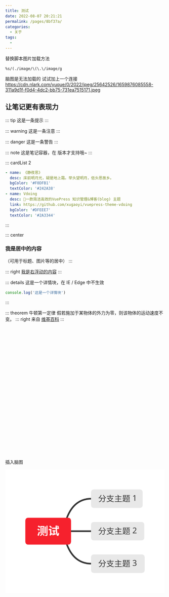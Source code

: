 ```yaml
---
title: 测试
date: 2022-08-07 20:21:21
permalink: /pages/8bf37a/
categories:
  - 关于
tags:
  - 
---
```

替换脚本图片加载方法

```shell
%s/(./image/\(\.\/image/g
```

脑图是无法加载的
试试加上一个连接
https://cdn.nlark.com/yuque/0/2022/jpeg/25642526/1659876085558-311a9d1f-f0d4-4dc2-bb75-731ea7515171.jpeg



## 让笔记更有表现力

::: tip
这是一条提示
:::

::: warning
这是一条注意
:::

::: danger
这是一条警告
:::

::: note
这是笔记容器，在 <Badge text="v1.5.0 +" /> 版本才支持哦~
:::





::: cardList 2
```yaml
- name: 《静夜思》
  desc: 床前明月光，疑是地上霜。举头望明月，低头思故乡。
  bgColor: '#F0DFB1'
  textColor: '#242A38'
- name: Vdoing
  desc: 🚀一款简洁高效的VuePress 知识管理&博客(blog) 主题
  link: https://github.com/xugaoyi/vuepress-theme-vdoing
  bgColor: '#DFEEE7'
  textColor: '#2A3344'
```
:::



::: center
  ### 我是居中的内容
  （可用于标题、图片等的居中）
:::

::: right
  [我是右浮动的内容](https://zh.wikipedia.org/wiki/%E7%89%9B%E9%A1%BF%E8%BF%90%E5%8A%A8%E5%AE%9A%E5%BE%8B)
:::

::: details
这是一个详情块，在 IE / Edge 中不生效
```js
console.log('这是一个详情块')
```
:::

::: theorem 牛顿第一定律
假若施加于某物体的外力为零，则该物体的运动速度不变。
::: right
来自 [维基百科](https://zh.wikipedia.org/wiki/%E7%89%9B%E9%A1%BF%E8%BF%90%E5%8A%A8%E5%AE%9A%E5%BE%8B)
:::







  <iframe :src="$withBase('/markmap/hah.svg')" width="100%" height="400" frameborder="0" scrolling="No" leftmargin="0" topmargin="0"></iframe>

插入脑图



![hah](image/hah.svg)

